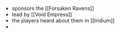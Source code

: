 * sponsors the [[Forsaken Ravens]]
* lead by [[Void Empress]]
* the players heard about them in [[Iridium]]
* 
